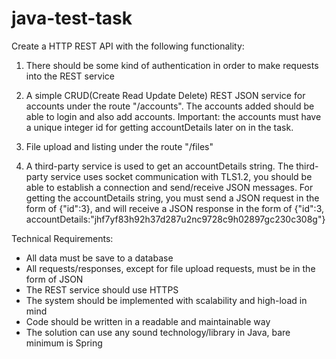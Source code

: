 # java-test-task


Create a HTTP REST API with the following functionality:

1) There should be some kind of authentication in order to make requests into the REST service

2) A simple CRUD(Create Read Update Delete) REST JSON service for accounts under the route "/accounts". The accounts added should be able to login and also add accounts. Important: the accounts must have a unique integer id for getting accountDetails later on in the task.

3) File upload and listing under the route "/files"

4) A third-party service is used to get an accountDetails string. The third-party service uses socket communication with TLS1.2, you should be able to establish a connection and send/receive JSON messages. For getting the accountDetails string, you must send a JSON request in the form of {"id":3}, and will receive a JSON response in the form of {"id":3, accountDetails:"jhf7yf83h92h37d287u2nc9728c9h02897gc230c308g"} 

Technical Requirements:
- All data must be save to a database
- All requests/responses, except for file upload requests, must be in the form of JSON
- The REST service should use HTTPS
- The system should be implemented with scalability and high-load in mind
- Code should be written in a readable and maintainable way
- The solution can use any sound technology/library in Java, bare minimum is Spring
